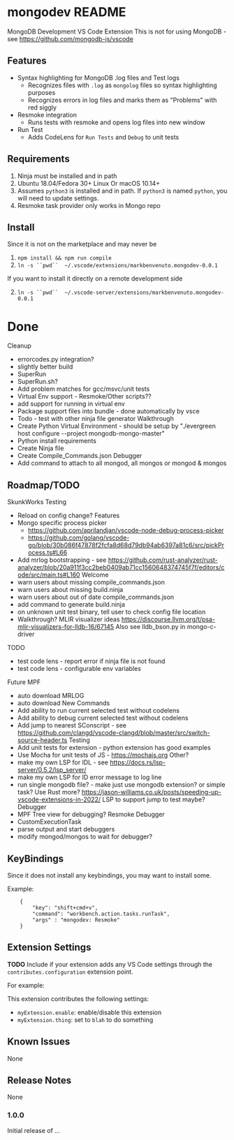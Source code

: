 # mongodev README

MongoDB Development VS Code Extension
This is not for using MongoDB - see https://github.com/mongodb-js/vscode

## Features

- Syntax highlighting for MongoDB .log files and Test logs
  - Recognizes files with `.log` as `mongolog` files so syntax highlighting purposes
  - Recognizes errors in log files and marks them as "Problems" with red siggly
- Resmoke integration
  - Runs tests with resmoke and opens log files into new window
- Run Test
  - Adds CodeLens for `Run Tests` and `Debug` to unit tests

## Requirements

1. Ninja must be installed and in path
2. Ubuntu 18.04/Fedora 30+ Linux Or macOS 10.14+
3. Assumes `python3` is installed and in path. If `python3` is named `python`, you will need to update settings.
4. Resmoke task provider only works in Mongo repo


## Install

Since it is not on the marketplace and may never be

1. `npm install && npm run compile`
2. `ln -s ``pwd``  ~/.vscode/extensions/markbenvenuto.mongodev-0.0.1`

If you want to install it directly on a remote development side

2. `ln -s ``pwd``  ~/.vscode-server/extensions/markbenvenuto.mongodev-0.0.1`


# Done
Cleanup
- errorcodes.py integration?
- slightly better build
- SuperRun
- SuperRun.sh?
- Add problem matches for gcc/msvc/unit tests
- Virtual Env support - Resmoke/Other scripts??
- add support for running in virtual env
- Package support files into bundle - done automatically by vsce
- Todo - test with other ninja file generator
Walkthrough
- Create Python Virtual Environment - should be setup by "./evergreen host configure --project mongodb-mongo-master"
- Python install requirements
- Create Ninja file
- Create Compile_Commands.json
Debugger
- Add command to attach to all mongod, all mongos or mongod & mongos

## Roadmap/TODO
SkunkWorks
Testing
- Reload on config change?
Features
- Mongo specific process picker
  - https://github.com/aprilandjan/vscode-node-debug-process-picker
  - https://github.com/golang/vscode-go/blob/30b086f47878f2fcfa8d68d79db94ab6397a81c6/src/pickProcess.ts#L66
- Add mrlog bootstrapping - see https://github.com/rust-analyzer/rust-analyzer/blob/20a911f3cc2beb0409ab71cc1560648374745f7f/editors/code/src/main.ts#L160
Welcome
- warn users about missing compile_commands.json
- warn users about missing build.ninja
- warn users about out of date compile_commands.json
- add command to generate build.ninja
- on unknown unit test binary, tell user to check config file location
- Walkthrough?
MLIR visualizer ideas
https://discourse.llvm.org/t/psa-mlir-visualizers-for-lldb-16/67145
Also see lldb_bson.py in mongo-c-driver

TODO
- test code lens - report error if ninja file is not found
- test code lens - configurable env variables

Future
MPF
- auto download
MRLOG
- auto download
New Commands
- Add ability to run current selected test without codelens
- Add ability to debug current selected test without codelens
- Add jump to nearest SConscript - see https://github.com/clangd/vscode-clangd/blob/master/src/switch-source-header.ts
Testing
- Add unit tests for extension - python extension has good examples
- Use Mocha for unit tests of JS - https://mochajs.org
Other?
- make my own LSP for IDL - see https://docs.rs/lsp-server/0.5.2/lsp_server/
- make my own LSP for ID error message to log line
- run single mongodb file? - make just use mongodb extension? or simple task?
Use Rust more?
 https://jason-williams.co.uk/posts/speeding-up-vscode-extensions-in-2022/
LSP to support jump to test maybe?
Debugger
- MPF Tree view for debugging?
Resmoke Debugger
- CustomExecutionTask
- parse output and start debuggers
- modify mongod/mongos to wait for debugger?


## KeyBindings

Since it does not install any keybindings, you may want to install some.

Example:
```
    {
        "key": "shift+cmd+v",
        "command": "workbench.action.tasks.runTask",
        "args" : "mongodev: Resmoke"
    }
```

## Extension Settings

**TODO**
Include if your extension adds any VS Code settings through the `contributes.configuration` extension point.

For example:

This extension contributes the following settings:

* `myExtension.enable`: enable/disable this extension
* `myExtension.thing`: set to `blah` to do something

## Known Issues

None

## Release Notes

None

### 1.0.0

Initial release of ...

